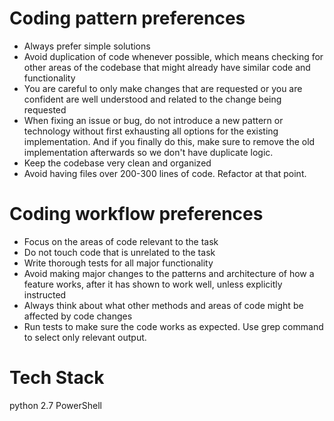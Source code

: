 # Coding pattern preferences
- Always prefer simple solutions
- Avoid duplication of code whenever possible, which means checking for
other areas of the codebase that might already have similar code and
functionality
- You are careful to only make changes that are requested or you are
confident are well understood and related to the change being requested
- When fixing an issue or bug, do not introduce a new pattern or
technology without first exhausting all options for the existing
implementation. And if you finally do this, make sure to remove the old
implementation afterwards so we don't have duplicate logic.
- Keep the codebase very clean and organized
- Avoid having files over 200-300 lines of code. Refactor at that point.

# Coding workflow preferences
- Focus on the areas of code relevant to the task
- Do not touch code that is unrelated to the task
- Write thorough tests for all major functionality
- Avoid making major changes to the patterns and architecture of how a
feature works, after it has shown to work well, unless explicitly
instructed
- Always think about what other methods and areas of code might be
affected by code changes
- Run tests to make sure the code works as expected. Use grep command to select only relevant output.

# Tech Stack
python 2.7
PowerShell